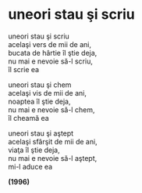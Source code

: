 # uneori stau şi scriu

uneori stau şi scriu  
acelaşi vers de mii de ani,  
bucata de hârtie îl ştie deja,  
nu mai e nevoie să-l scriu,  
îl scrie ea

uneori stau şi chem  
acelaşi vis de mii de ani,  
noaptea îl ştie deja,  
nu mai e nevoie să-l chem,  
îl cheamă ea

uneori stau şi aştept  
acelaşi sfârşit de mii de ani,  
viaţa îl ştie deja,  
nu mai e nevoie să-l aştept,  
mi-l aduce ea

**(1996)**